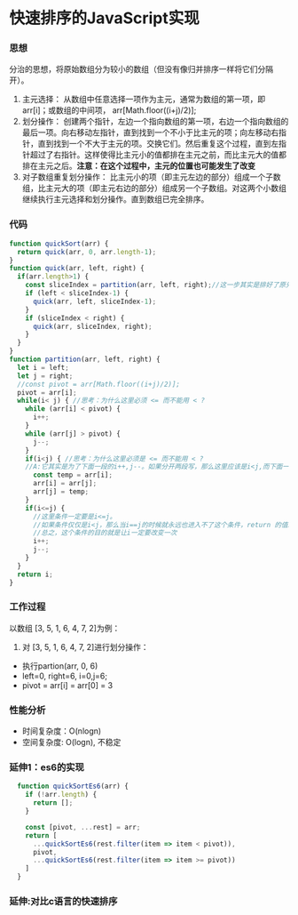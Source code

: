 # 快速排序的JavaScript实现

### 思想
分治的思想，将原始数组分为较小的数组（但没有像归并排序一样将它们分隔开）。

1. 主元选择： 从数组中任意选择一项作为主元，通常为数组的第一项，即arr[i]；或数组的中间项， arr[Math.floor((i+j)/2)];
2. 划分操作： 创建两个指针，左边一个指向数组的第一项，右边一个指向数组的最后一项。向右移动左指针，直到找到一个不小于比主元的项；向左移动右指针，直到找到一个不大于主元的项。交换它们。然后重复这个过程，直到左指针超过了右指针。这样使得比主元小的值都排在主元之前，而比主元大的值都排在主元之后。**注意：在这个过程中，主元的位置也可能发生了改变**
3. 对子数组重复划分操作： 比主元小的项（即主元左边的部分）组成一个子数组，比主元大的项（即主元右边的部分）组成另一个子数组。对这两个小数组继续执行主元选择和划分操作。直到数组已完全排序。

### 代码

```js
function quickSort(arr) {
  return quick(arr, 0, arr.length-1);
}
function quick(arr, left, right) {
  if(arr.length>1) {
    const sliceIndex = partition(arr, left, right);//这一步其实是排好了原先的arr[Math.floor((left+right)/2)]这个值，即将主元排到了slickIndex。
    if (left < sliceIndex-1) {
      quick(arr, left, sliceIndex-1);
    }
    if (sliceIndex < right) {
      quick(arr, sliceIndex, right);
    }
  }  
}
function partition(arr, left, right) {
  let i = left;
  let j = right;
  //const pivot = arr[Math.floor((i+j)/2)];
  pivot = arr[i];
  while(i< j) { //思考：为什么这里必须 <= 而不能用 < ?
    while (arr[i] < pivot) {
      i++;
    }
    while (arr[j] > pivot) {
      j--;
    }
    if(i<j) { //思考：为什么这里必须是 <= 而不能用 < ?
    //A:它其实是为了下面一段的i++,j--。如果分开两段写，那么这里应该是i<j,而下面一段应该是i<=j
      const temp = arr[i];
      arr[i] = arr[j];
      arr[j] = temp;
    }
    if(i<=j) {
      //这里条件一定要是i<=j。 
      //如果条件仅仅是i<j，那么当i==j的时候就永远也进入不了这个条件，return 的值就是i也是j。那么这一整段partion代码下来，i可能从来没有变过，又原封不动地return了i,即  const sliceIndex = partition(arr, left, right);的这个sliceIndex是和参数left相等的，那么在接下来的quick(arr, sliceIndex, right)就等于之前的quick(arr,left,right)，无限循环了
      //总之，这个条件的目的就是让i一定要改变一次
      i++;
      j--;
    }
  }
  return i;
}
```


### 工作过程

以数组 [3, 5, 1, 6, 4, 7, 2]为例：

1. 对 [3, 5, 1, 6, 4, 7, 2]进行划分操作：
- 执行partion(arr, 0, 6)
- left=0, right=6, i=0,j=6;
- pivot = arr[i] = arr[0] = 3


### 性能分析
- 时间复杂度：O(nlogn)
- 空间复杂度: O(logn),  不稳定

### 延伸1：es6的实现
```js
  function quickSortEs6(arr) {
    if (!arr.length) {
      return [];
    }

    const [pivot, ...rest] = arr;
    return [
      ...quickSortEs6(rest.filter(item => item < pivot)),
      pivot,
      ...quickSortEs6(rest.filter(item => item >= pivot))
    ]
  }
```
### 延伸:对比c语言的快速排序
